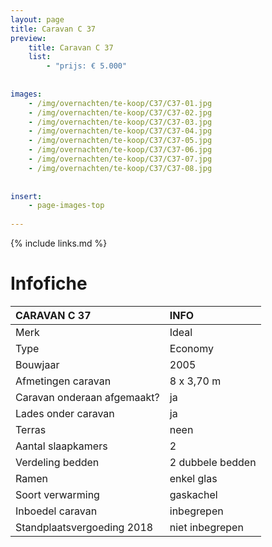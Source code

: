```yaml
---
layout: page
title: Caravan C 37
preview: 
    title: Caravan C 37
    list:
        - "prijs: € 5.000"
        
        
images:
    - /img/overnachten/te-koop/C37/C37-01.jpg
    - /img/overnachten/te-koop/C37/C37-02.jpg
    - /img/overnachten/te-koop/C37/C37-03.jpg
    - /img/overnachten/te-koop/C37/C37-04.jpg
    - /img/overnachten/te-koop/C37/C37-05.jpg
    - /img/overnachten/te-koop/C37/C37-06.jpg
    - /img/overnachten/te-koop/C37/C37-07.jpg
    - /img/overnachten/te-koop/C37/C37-08.jpg
    
    
insert:
    - page-images-top
    
---
```


{% include links.md %}



# Infofiche 

CARAVAN C 37                | INFO        | 
:---------------------------|:------------|
Merk                        |Ideal 
Type                        |Economy
Bouwjaar                    |2005
Afmetingen caravan          |8 x 3,70 m
Caravan onderaan afgemaakt? |ja
Lades onder caravan         |ja
Terras                      |neen
Aantal slaapkamers          |2
Verdeling bedden            |2 dubbele bedden
Ramen                       |enkel glas
Soort verwarming            |gaskachel
Inboedel caravan            |inbegrepen
Standplaatsvergoeding 2018  |niet inbegrepen